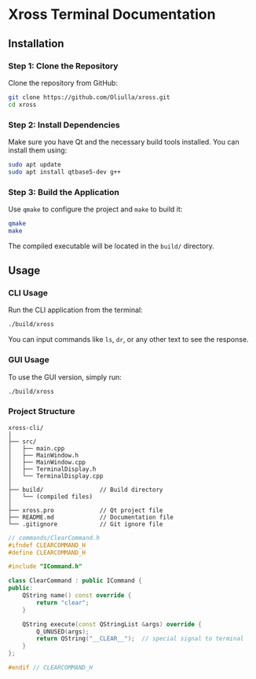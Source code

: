 # Xross Terminal Documentation

## Installation

### Step 1: Clone the Repository

Clone the repository from GitHub:

```bash
git clone https://github.com/Oliulla/xross.git
cd xross
```

### Step 2: Install Dependencies

Make sure you have Qt and the necessary build tools installed. You can install them using:

```bash
sudo apt update
sudo apt install qtbase5-dev g++
```

### Step 3: Build the Application

Use `qmake` to configure the project and `make` to build it:

```bash
qmake
make
```

The compiled executable will be located in the `build/` directory.

## Usage

### CLI Usage

Run the CLI application from the terminal:

```bash
./build/xross
```

You can input commands like `ls`, `dr`, or any other text to see the response.

### GUI Usage

To use the GUI version, simply run:

```bash
./build/xross
```

### Project Structure

```
xross-cli/
│
├── src/
│   ├── main.cpp
│   ├── MainWindow.h
│   ├── MainWindow.cpp
│   ├── TerminalDisplay.h
│   └── TerminalDisplay.cpp
│
├── build/                // Build directory
│   └── (compiled files)
│
├── xross.pro             // Qt project file
├── README.md             // Documentation file
└── .gitignore            // Git ignore file
```

```c++
// commands/ClearCommand.h
#ifndef CLEARCOMMAND_H
#define CLEARCOMMAND_H

#include "ICommand.h"

class ClearCommand : public ICommand {
public:
    QString name() const override {
        return "clear";
    }

    QString execute(const QStringList &args) override {
        Q_UNUSED(args);
        return QString("__CLEAR__");  // special signal to terminal
    }
};

#endif // CLEARCOMMAND_H

```
